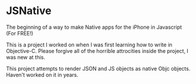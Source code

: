 # JSNative
The beginning of a way to make Native apps for the iPhone in Javascript (For FREE!)

This is a project I worked on when I was first learning how to write in Objective-C. Please forgive all of the horrible
attrocities inside the project, I was new at this.

This project attempts to render JSON and JS objects as native Objc objects. Haven't worked on it in years.
